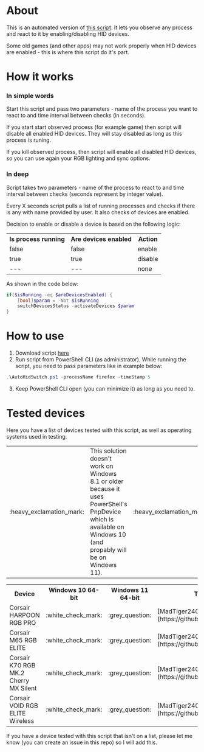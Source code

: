 # About
This is an automated version of [this script](https://github.com/MadTiger2409/HID-Devices-Switch). It lets you observe any process and react to it by enabling/disabling HID devices.

Some old games (and other apps) may not work properly when HID devices are enabled - this is where this script do it's part.

# How it works
### In simple words

Start this script and pass two parameters - name of the process you want to react to and time interval between checks (in seconds).

If you start start observed process (for example game) then script will disable all enabled HID devices. They will stay disabled as long as this process is runing.

If you kill observed process, then script will enable all disabled HID devices, so you can use again your RGB lighting and sync options.

### In deep

Script takes two parameters - name of the process to react to and time interval between checks (seconds represent by integer value).

Every X seconds script pulls a list of running processes and checks if there is any with name provided by user. It also checks of devices are enabled.

Decision to enable or disable a device is based on the following logic:

<table>
	<tr>
		<th>Is process running</th>
		<th>Are devices enabled</th>
		<th>Action</th>
	</tr>
	<tr>
		<td>false</td>
		<td>false</td>
		<td>enable</td>
	</tr>
	<tr>
		<td>true</td>
		<td>true</td>
		<td>disable</td>
	</tr>
	<tr>
		<td>---</td>
		<td>---</td>
		<td>none</td>
	</tr>
</table>

As shown in the code below:

```powershell
if($isRunning -eq $areDevicesEnabled) {
	[bool]$param = -Not $isRunning
	switchDevicesStatus -activateDevices $param
}
```

# How to use

1. Download script [here](https://github.com/MadTiger2409/Auto-Hid-Switch/releases)
2. Run script from PowerShell CLI (as administrator). While running the script, you need to pass parameters like in example below:

```powershell
.\AutoHidSwitch.ps1 -processName firefox -timeStamp 5 
```
3. Keep PowerShell CLI open (you can minimize it) as long as you need to.

# Tested devices

Here you have a list of devices tested with this script, as well as operating systems used in testing.

<table>
	<tr>
		<td> :heavy_exclamation_mark: </td>
		<td> This solution doesn't work on Windows 8.1 or older because it uses PowerShell's PnpDevice which is available on Windows 10 (and propably will be on Windows 11). </td>
		<td> :heavy_exclamation_mark: </td>
</table>

<table>
	<tr>
		<th> Device </th>
		<th> Windows 10 64-bit </th>
		<th> Windows 11 64-bit </th>
		<th> Tested by </th>
	</tr>
	<tr>
		<td> Corsair HARPOON RGB PRO </td>
		<td> :white_check_mark: </td>
		<td> :grey_question: </td>
		<td> [MadTiger2409](https://github.com/MadTiger2409) </td>
	</tr>
	<tr>
		<td> Corsair M65 RGB ELITE </td>
		<td> :white_check_mark: </td>
		<td> :grey_question: </td>
		<td> [MadTiger2409](https://github.com/MadTiger2409) </td>
	</tr>
	<tr>
		<td> Corsair K70 RGB MK.2 Cherry MX Silent </td>
		<td> :white_check_mark: </td>
		<td> :grey_question: </td>
		<td> [MadTiger2409](https://github.com/MadTiger2409) </td>
	</tr>
	<tr>
		<td> Corsair VOID RGB ELITE Wireless </td>
		<td> :white_check_mark: </td>
		<td> :grey_question: </td>
		<td> [MadTiger2409](https://github.com/MadTiger2409) </td>
	</tr>
</table>

If you have a device tested with this script that isn't on a list, please let me know (you can create an issue in this repo) so I will add this.
